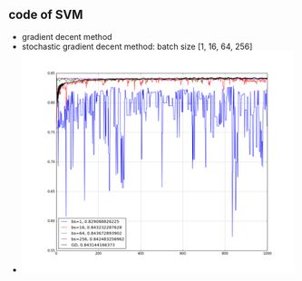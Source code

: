 ## code of SVM

- gradient decent method
- stochastic gradient decent method: batch size [1, 16, 64, 256]
- ![svm_sgd](svm_sgd_gd.png)